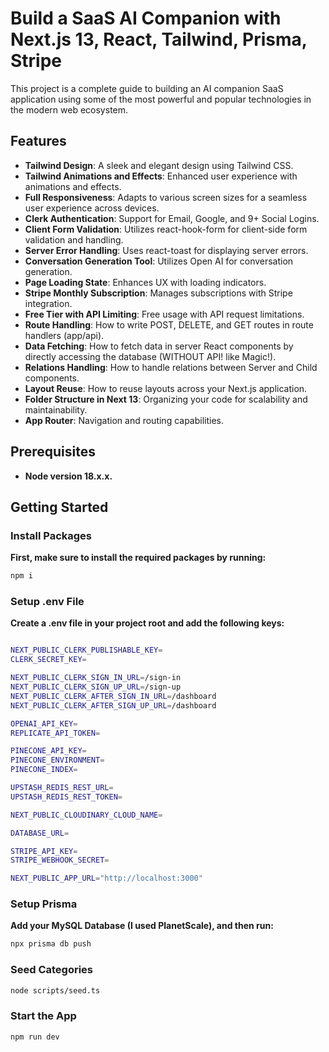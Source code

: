 # Build a SaaS AI Companion with Next.js 13, React, Tailwind, Prisma, Stripe

This project is a complete guide to building an AI companion SaaS application using some of the most powerful and popular technologies in the modern web ecosystem.

## Features

- **Tailwind Design**: A sleek and elegant design using Tailwind CSS.
- **Tailwind Animations and Effects**: Enhanced user experience with animations and effects.
- **Full Responsiveness**: Adapts to various screen sizes for a seamless user experience across devices.
- **Clerk Authentication**: Support for Email, Google, and 9+ Social Logins.
- **Client Form Validation**: Utilizes react-hook-form for client-side form validation and handling.
- **Server Error Handling**: Uses react-toast for displaying server errors.
- **Conversation Generation Tool**: Utilizes Open AI for conversation generation.
- **Page Loading State**: Enhances UX with loading indicators.
- **Stripe Monthly Subscription**: Manages subscriptions with Stripe integration.
- **Free Tier with API Limiting**: Free usage with API request limitations.
- **Route Handling**: How to write POST, DELETE, and GET routes in route handlers (app/api).
- **Data Fetching**: How to fetch data in server React components by directly accessing the database (WITHOUT API! like Magic!).
- **Relations Handling**: How to handle relations between Server and Child components.
- **Layout Reuse**: How to reuse layouts across your Next.js application.
- **Folder Structure in Next 13**: Organizing your code for scalability and maintainability.
- **App Router**: Navigation and routing capabilities.

## Prerequisites
- **Node version 18.x.x.**

## Getting Started

### Install Packages

**First, make sure to install the required packages by running:**

```bash
npm i
```
### Setup .env File
**Create a .env file in your project root and add the following keys:**
```bash

NEXT_PUBLIC_CLERK_PUBLISHABLE_KEY=
CLERK_SECRET_KEY=

NEXT_PUBLIC_CLERK_SIGN_IN_URL=/sign-in
NEXT_PUBLIC_CLERK_SIGN_UP_URL=/sign-up
NEXT_PUBLIC_CLERK_AFTER_SIGN_IN_URL=/dashboard
NEXT_PUBLIC_CLERK_AFTER_SIGN_UP_URL=/dashboard

OPENAI_API_KEY=
REPLICATE_API_TOKEN=

PINECONE_API_KEY=
PINECONE_ENVIRONMENT=
PINECONE_INDEX=

UPSTASH_REDIS_REST_URL=
UPSTASH_REDIS_REST_TOKEN=

NEXT_PUBLIC_CLOUDINARY_CLOUD_NAME=

DATABASE_URL=

STRIPE_API_KEY=
STRIPE_WEBHOOK_SECRET=

NEXT_PUBLIC_APP_URL="http://localhost:3000"
```

### Setup Prisma
**Add your MySQL Database (I used PlanetScale), and then run:**
```bash
npx prisma db push
```
### Seed Categories
```bash
node scripts/seed.ts
```
### Start the App
```bash
npm run dev
``` 
